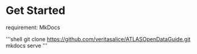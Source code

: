# Get Started

requirement: MkDocs

'''shell
git clone https://github.com/veritasalice/ATLASOpenDataGuide.git
mkdocs serve
'''
